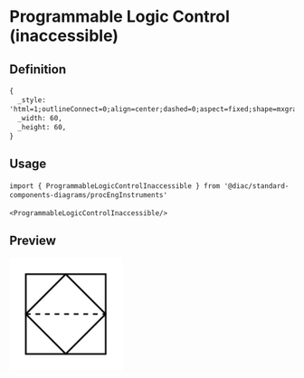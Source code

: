 # Programmable Logic Control (inaccessible)

## Definition

```
{
  _style: 'html=1;outlineConnect=0;align=center;dashed=0;aspect=fixed;shape=mxgraph.pid2inst.progLogCont;mounting=inaccessible',
  _width: 60,
  _height: 60,
}
```

## Usage

```
import { ProgrammableLogicControlInaccessible } from '@diac/standard-components-diagrams/procEngInstruments'

<ProgrammableLogicControlInaccessible/>
```

## Preview

<img src="./programmable-logic-control-inaccessible.png" width="200"/>
